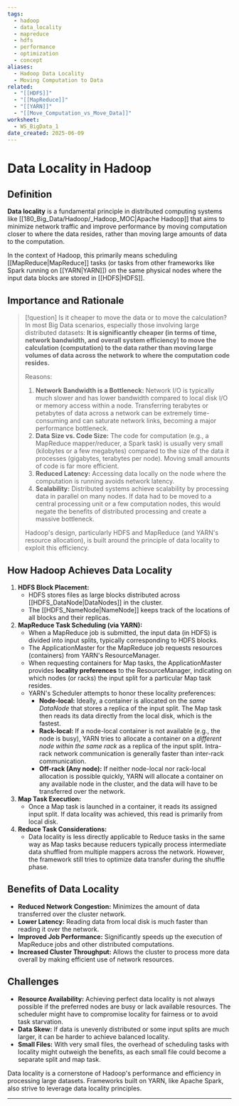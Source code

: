 ```yaml
---
tags:
  - hadoop
  - data_locality
  - mapreduce
  - hdfs
  - performance
  - optimization
  - concept
aliases:
  - Hadoop Data Locality
  - Moving Computation to Data
related:
  - "[[HDFS]]"
  - "[[MapReduce]]"
  - "[[YARN]]"
  - "[[Move_Computation_vs_Move_Data]]"
worksheet:
  - WS_BigData_1
date_created: 2025-06-09
---
```

# Data Locality in Hadoop

## Definition
**Data locality** is a fundamental principle in distributed computing systems like [[180_Big_Data/Hadoop/_Hadoop_MOC|Apache Hadoop]] that aims to minimize network traffic and improve performance by moving computation closer to where the data resides, rather than moving large amounts of data to the computation.

In the context of Hadoop, this primarily means scheduling [[MapReduce|MapReduce]] tasks (or tasks from other frameworks like Spark running on [[YARN|YARN]]) on the same physical nodes where the input data blocks are stored in [[HDFS|HDFS]].

## Importance and Rationale

>[!question] Is it cheaper to move the data or to move the calculation?
>In most Big Data scenarios, especially those involving large distributed datasets:
>**It is significantly cheaper (in terms of time, network bandwidth, and overall system efficiency) to move the calculation (computation) to the data rather than moving large volumes of data across the network to where the computation code resides.**
>
>Reasons:
>1.  **Network Bandwidth is a Bottleneck:** Network I/O is typically much slower and has lower bandwidth compared to local disk I/O or memory access within a node. Transferring terabytes or petabytes of data across a network can be extremely time-consuming and can saturate network links, becoming a major performance bottleneck.
>2.  **Data Size vs. Code Size:** The code for computation (e.g., a MapReduce mapper/reducer, a Spark task) is usually very small (kilobytes or a few megabytes) compared to the size of the data it processes (gigabytes, terabytes per node). Moving small amounts of code is far more efficient.
>3.  **Reduced Latency:** Accessing data locally on the node where the computation is running avoids network latency.
>4.  **Scalability:** Distributed systems achieve scalability by processing data in parallel on many nodes. If data had to be moved to a central processing unit or a few computation nodes, this would negate the benefits of distributed processing and create a massive bottleneck.
>
>Hadoop's design, particularly HDFS and MapReduce (and YARN's resource allocation), is built around the principle of data locality to exploit this efficiency.

## How Hadoop Achieves Data Locality
1.  **HDFS Block Placement:**
    -   HDFS stores files as large blocks distributed across [[HDFS_DataNode|DataNodes]] in the cluster.
    -   The [[HDFS_NameNode|NameNode]] keeps track of the locations of all blocks and their replicas.
2.  **MapReduce Task Scheduling (via YARN):**
    -   When a MapReduce job is submitted, the input data (in HDFS) is divided into input splits, typically corresponding to HDFS blocks.
    -   The ApplicationMaster for the MapReduce job requests resources (containers) from YARN's ResourceManager.
    -   When requesting containers for Map tasks, the ApplicationMaster provides **locality preferences** to the ResourceManager, indicating on which nodes (or racks) the input split for a particular Map task resides.
    -   YARN's Scheduler attempts to honor these locality preferences:
        -   **Node-local:** Ideally, a container is allocated on the *same DataNode* that stores a replica of the input split. The Map task then reads its data directly from the local disk, which is the fastest.
        -   **Rack-local:** If a node-local container is not available (e.g., the node is busy), YARN tries to allocate a container on a *different node within the same rack* as a replica of the input split. Intra-rack network communication is generally faster than inter-rack communication.
        -   **Off-rack (Any node):** If neither node-local nor rack-local allocation is possible quickly, YARN will allocate a container on any available node in the cluster, and the data will have to be transferred over the network.
3.  **Map Task Execution:**
    -   Once a Map task is launched in a container, it reads its assigned input split. If data locality was achieved, this read is primarily from local disk.
4.  **Reduce Task Considerations:**
    -   Data locality is less directly applicable to Reduce tasks in the same way as Map tasks because reducers typically process intermediate data shuffled from multiple mappers across the network. However, the framework still tries to optimize data transfer during the shuffle phase.

## Benefits of Data Locality
-   **Reduced Network Congestion:** Minimizes the amount of data transferred over the cluster network.
-   **Lower Latency:** Reading data from local disk is much faster than reading it over the network.
-   **Improved Job Performance:** Significantly speeds up the execution of MapReduce jobs and other distributed computations.
-   **Increased Cluster Throughput:** Allows the cluster to process more data overall by making efficient use of network resources.

## Challenges
-   **Resource Availability:** Achieving perfect data locality is not always possible if the preferred nodes are busy or lack available resources. The scheduler might have to compromise locality for fairness or to avoid task starvation.
-   **Data Skew:** If data is unevenly distributed or some input splits are much larger, it can be harder to achieve balanced locality.
-   **Small Files:** With very small files, the overhead of scheduling tasks with locality might outweigh the benefits, as each small file could become a separate split and map task.

Data locality is a cornerstone of Hadoop's performance and efficiency in processing large datasets. Frameworks built on YARN, like Apache Spark, also strive to leverage data locality principles.

---